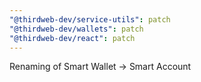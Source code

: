 ```yaml
---
"@thirdweb-dev/service-utils": patch
"@thirdweb-dev/wallets": patch
"@thirdweb-dev/react": patch
---
```


Renaming of Smart Wallet -> Smart Account
